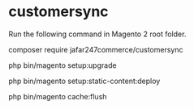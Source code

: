# customersync
Run the following command in Magento 2 root folder.

composer require jafar247commerce/customersync

php bin/magento setup:upgrade

php bin/magento setup:static-content:deploy

php bin/magento cache:flush